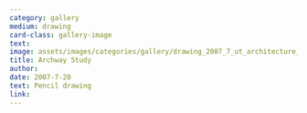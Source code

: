 ```yaml
---
category: gallery
medium: drawing
card-class: gallery-image
text:
image: assets/images/categories/gallery/drawing_2007_7_ut_architecture_academy_archway.jpg
title: Archway Study
author:
date: 2007-7-20
text: Pencil drawing
link:
---
```

